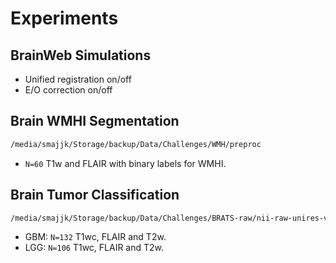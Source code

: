 # Experiments

## BrainWeb Simulations

* Unified registration on/off
* E/O correction on/off

## Brain WMHI Segmentation

```sh
/media/smajjk/Storage/backup/Data/Challenges/WMH/preproc
```

* `N=60` T1w and FLAIR with binary labels for WMHI.

## Brain Tumor Classification

```sh
/media/smajjk/Storage/backup/Data/Challenges/BRATS-raw/nii-raw-unires-validation
```

* GBM: `N=132` T1wc, FLAIR and T2w.
* LGG: `N=106` T1wc, FLAIR and T2w.
